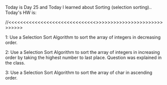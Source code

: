 Today is Day 25 and Today I learned about Sorting (selection sorting)..
Today's HW is:

//<<<<<<<<<<<<<<<<<<<<<<<<<<<<<<<DAY-25>>>>>>>>>>>>>>>>>>>>>>>>>>>>>>

1: Use a Selection Sort Algorithm to sort the array of integers in decreasing order.

2: Use a Selection Sort Algorithm to sort the array of integers in increasing order by taking the highest number to last place. Question was explained in the class.

3: Use a Selection Sort Algorithm to sort the array of char in ascending order.
